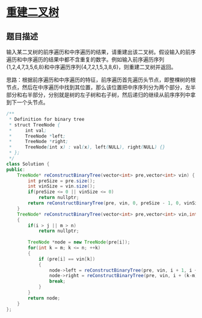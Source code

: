 # [重建二叉树](https://www.nowcoder.com/practice/8a19cbe657394eeaac2f6ea9b0f6fcf6?tpId=13&tqId=11157&tPage=1&rp=1&ru=/ta/coding-interviews&qru=/ta/coding-interviews/question-ranking)

## 题目描述

输入某二叉树的前序遍历和中序遍历的结果，请重建出该二叉树。假设输入的前序遍历和中序遍历的结果中都不含重复的数字。例如输入前序遍历序列{1,2,4,7,3,5,6,8}和中序遍历序列{4,7,2,1,5,3,8,6}，则重建二叉树并返回。



思路：根据前序遍历和中序遍历的特征，前序遍历首先遍历头节点，即整棵树的根节点，然后在中序遍历中找到其位置，那么该位置把中序序列分为两个部分，左半部分和右半部分，分别就是树的左子树和右子树，然后递归的继续从前序序列中拿到下一个头节点。



```java
/**
 * Definition for binary tree
 * struct TreeNode {
 *     int val;
 *     TreeNode *left;
 *     TreeNode *right;
 *     TreeNode(int x) : val(x), left(NULL), right(NULL) {}
 * };
 */
class Solution {
public:
    TreeNode* reConstructBinaryTree(vector<int> pre,vector<int> vin) {
        int preSize = pre.size();
        int vinSize = vin.size();
        if(preSize <= 0 || vinSize <= 0)
            return nullptr;
        return reConstructBinaryTree(pre, vin, 0, preSize - 1, 0, vinSize - 1);
    }
    TreeNode* reConstructBinaryTree(vector<int> pre,vector<int> vin,int i, int j, int m, int n)
    {
        if(i > j || m > n)
            return nullptr;
        
        TreeNode *node = new TreeNode(pre[i]);
        for(int k = m; k <= n; ++k)
        {
            if (pre[i] == vin[k])
            {
                node->left = reConstructBinaryTree(pre, vin, i + 1, i + (k-m), m, k - 1);
                node->right = reConstructBinaryTree(pre, vin, i + (k-m) + 1, j, k + 1, n);
                break;
            }
        }
        return node;
    }
};
```

